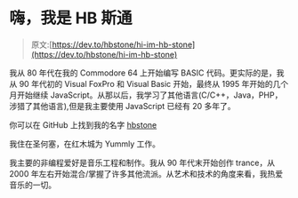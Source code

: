 # 嗨，我是 HB 斯通

> 原文:[https://dev.to/hbstone/hi-im-hb-stone](https://dev.to/hbstone/hi-im-hb-stone)

我从 80 年代在我的 Commodore 64 上开始编写 BASIC 代码。更实际的是，我从 90 年代初的 Visual FoxPro 和 Visual Basic 开始，最终从 1995 年开始的几个月开始继续 JavaScript。从那以后，我学习了其他语言(C/C++，Java，PHP，涉猎了其他语言),但是我主要使用 JavaScript 已经有 20 多年了。

你可以在 GitHub 上找到我的名字 [hbstone](https://github.com/hbstone)

我住在圣何塞，在红木城为 Yummly 工作。

我主要的非编程爱好是音乐工程和制作。我从 90 年代末开始创作 trance，从 2000 年左右开始混合/掌握了许多其他流派。从艺术和技术的角度来看，我热爱音乐的一切。